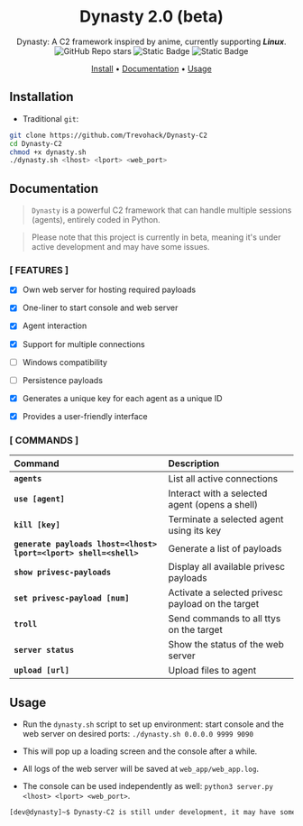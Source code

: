 
<h1 align="center">Dynasty 2.0 (beta)</h1>

<div align="center">
  Dynasty: A C2 framework inspired by anime, currently supporting <b><i>Linux</i></b>.<br> 
  <img alt="GitHub Repo stars" src="https://img.shields.io/github/stars/Trevohack/Dynasty-C2?style=for-the-badge&labelColor=blue&color=violet">
  <img alt="Static Badge" src="https://img.shields.io/badge/Tested--on-Linux-violet?style=for-the-badge&logo=linux&logoColor=black&labelColor=blue">
  <img alt="Static Badge" src="https://img.shields.io/badge/Bash-violet?style=for-the-badge&logo=gnubash&logoColor=black&labelColor=blue">
  <p></p>
  <a href="https://github.com/Trevohack/Dynasty-C2?tab=readme-ov-file#installation">Install</a>
  <span> • </span>
  <a href="https://github.com/Trevohack/Dynasty-C2?tab=readme-ov-file#documentation">Documentation</a>
  <span> • </span>
  <a href="https://github.com/Trevohack/Dynasty-C2?tab=readme-ov-file#usage">Usage</a>
  <p></p>
</div>

## Installation

* Traditional `git`:

```bash
git clone https://github.com/Trevohack/Dynasty-C2 
cd Dynasty-C2 
chmod +x dynasty.sh
./dynasty.sh <lhost> <lport> <web_port>
``` 


## Documentation

> `Dynasty` is a powerful C2 framework that can handle multiple sessions (agents), entirely coded in Python. 

> Please note that this project is currently in beta, meaning it's under active development and may have some issues.

### [ FEATURES ] 

- [X] Own web server for hosting required payloads
- [X] One-liner to start console and web server 
- [X] Agent interaction 
- [X] Support for multiple connections
- [ ] Windows compatibility
- [ ] Persistence payloads
- [X] Generates a unique key for each agent as a unique ID 
- [X] Provides a user-friendly interface 


### [ COMMANDS ]

| Command | Description |
| :-------- | :-------   | 
| **`agents`** |  List all active connections |
| **`use [agent]`** | Interact with a selected agent (opens a shell) |
| **`kill [key]`** | Terminate a selected agent using its key |
| **`generate payloads lhost=<lhost> lport=<lport> shell=<shell>`** | Generate a list of payloads |
| **`show privesc-payloads`** | Display all available privesc payloads | 
| **`set privesc-payload [num]`** | Activate a selected privesc payload on the target |
| **`troll`** | Send commands to all ttys on the target |
| **`server status`** | Show the status of the web server |
| **`upload [url]`** | Upload files to agent |

## Usage 

* Run the `dynasty.sh` script to set up environment: start console and the web server on desired ports: `./dynasty.sh 0.0.0.0 9999 9090` 

* This will pop up a loading screen and the console after a while. 

* All logs of the web server will be saved at `web_app/web_app.log`. 

* The console can be used independently as well: `python3 server.py <lhost> <lport> <web_port>`. 


```bash
[dev@dynasty]~$ Dynasty-C2 is still under development, it may have some issues. A more stable version of it will be out soon
```










